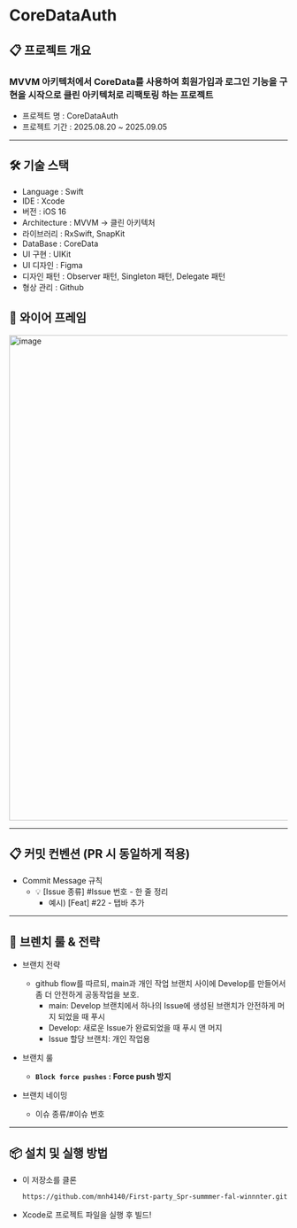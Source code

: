 # CoreDataAuth
## 📋 프로젝트 개요
### MVVM 아키텍처에서 CoreData를 사용하여 회원가입과 로그인 기능을 구현을 시작으로 클린 아키텍처로 리팩토링 하는 프로젝트
- 프로젝트 명 : CoreDataAuth
- 프로젝트 기간 : 2025.08.20 ~ 2025.09.05

---

## 🛠️ 기술 스택
- Language : Swift
- IDE : Xcode
- 버전 : iOS 16
- Architecture : MVVM -> 클린 아키텍처
- 라이브러리 : RxSwift, SnapKit
- DataBase : CoreData
- UI 구현 : UIKit
- UI 디자인 : Figma
- 디자인 패턴 : Observer 패턴, Singleton 패턴, Delegate 패턴
- 형상 관리 : Github

## 🎨 와이어 프레임
<img width="566" height="877" alt="image" src="https://github.com/user-attachments/assets/54046082-577f-4fe3-bbf4-884ebc555c5b" />

---

<!--
## 📱 주요 기능
### 1. 날씨 
#### 1-1. 현재 날씨
- 사용자 위치 기반 현재 날씨 데이터 표시
#### 1-2. 3시간 예보
- 3시간 단위의 기온과 날씨 표시
#### 1-3. 5일간 날씨
- 5일간의 하루 단위 최저, 최고 기온과 날씨, 강수량을 표시
### 2. 옷 추천
- 현재 날씨 데이터를 기반으로 어울리는 옷 추천 (예: 더운 날씨에는 반팔 반바지)
  - 비와 눈 예보을 먼저 확인 후 옷 추천
  - 각 온도에 맞는 옷차림 16가지 추천
### 3. 주소 검색 기능
- 검색 화면에서 주소를 검색기능
- 검색한 주소를 선택 시, 사용자의 위치가 선택한 주소로 변경
- 주소가 변경되면서, 변경된 주소의 날씨 데이터를 보여줌
### 4. 섭씨, 화씨 변경 기능
- 설정 화면에서 섭씨, 화씨 변경 가능
### 5. Pull to Refresh 기능
- 화면을 위로 잡아 당기면, 날씨 데이터가 새로고치 됨
---
-->

<!--
## 📁 디렉터리 구조
```
## 디렉터리 구조

CoreDataAuth
├── App
│ ├── AppDelegate.swift
│ └── SceneDelegate.swift
│
├── Common
│ ├── LocationManager
│ │ ├── Model
│ │ │ ├── ForwardGeocoding.swift
│ │ │ ├── ReverseGeocoding.swift
│ │ │ ├── LocationManager.swift
│ │ │ └── LocationNetworkManager.swift
│ │
│ ├── NetworkManager
│ │ └── NetworkManager.swift
│
├── Model
│ ├── CustomForecastList.swift
│ ├── OutfitRecommendation.swift
│ ├── WeatherForecast.swift
│ └── WeatherResponse.swift
│
├── View
│ ├── CollectionViewCell
│ │ ├── CellBackground.swift
│ │ ├── ClothesCell.swift
│ │ ├── ForecastListCell.swift
│ │ ├── MainCell.swift
│ │ ├── TempProgressBar.swift
│ │ └── TenDayForecastCell.swift
│ │
│ ├── Main
│ │ └── MainViewController.swift
│ │
│ ├── Search
│ │ ├── SearchResultCell.swift
│ │ └── SearchViewController.swift
│ │
│ └── Settings
│ └── SettingsViewController.swift
│
├── ViewModel
│ ├── Clothes
│ │ └── ClothesViewModel.swift
│ │
│ ├── Location
│ │ └── LocationViewModel.swift
│ │
│ └── Main
│ └── MainViewModel.swift
```
---
-->


## 📋 커밋 컨벤션 (PR 시 동일하게 적용)
- Commit Message 규칙
  - 💡 [Issue 종류] #Issue 번호 - 한 줄 정리
    - 예시) [Feat] #22 - 탭바 추가

---

## 📌 브렌치 룰 & 전략
- 브랜치 전략
    - github flow를 따르되, main과 개인 작업 브랜치 사이에 Develop를 만들어서 좀 더 안전하게 공동작업을 보호.
        - main: Develop 브랜치에서 하나의 Issue에 생성된 브랜치가 안전하게 머지 되었을 때 푸시
        - Develop: 새로운 Issue가 완료되었을 때 푸시 앤 머지
        - Issue 할당 브랜치: 개인 작업용
        
- 브랜치 룰
    - **`Block force pushes` : Force push 방지**
        
- 브랜치 네이밍
    - 이슈 종류/#이슈 번호
 
---

## 📦 설치 및 실행 방법
- 이 저장소를 클론
  ```bash
  https://github.com/mnh4140/First-party_Spr-summmer-fal-winnnter.git
  ```
- Xcode로 프로젝트 파일을 실행 후 빌드!
